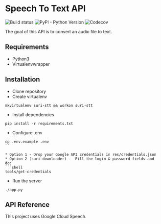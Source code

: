 # Speech To Text API

![Build status](https://img.shields.io/badge/build-passing-brightgreen.svg)
![PyPI - Python Version](https://img.shields.io/badge/python-3.6-blue.svg)
![Codecov](https://img.shields.io/badge/coverage-85%25-green.svg)

The goal of this API is to convert an audio file to text.

## Requirements

* Python3
* Virtualenvwrapper 

## Installation 

* Clone repository 
* Create virtualenv
```shell
mkvirtualenv suri-stt && workon suri-stt
```

* Install dependencies
```shell
pip install -r requirements.txt
```

* Configure .env
```shell
cp .env.example .env
``

* Option 1 - Drop your Google API credentials in res/credentials.json
* Option 2 (suri-downloader) -  Fill the login & password fields and do:
```shell
tools/get-credentials
```
  
* Run the server
```shell
./app.py
```

## API Reference

This project uses Google Cloud Speech.
